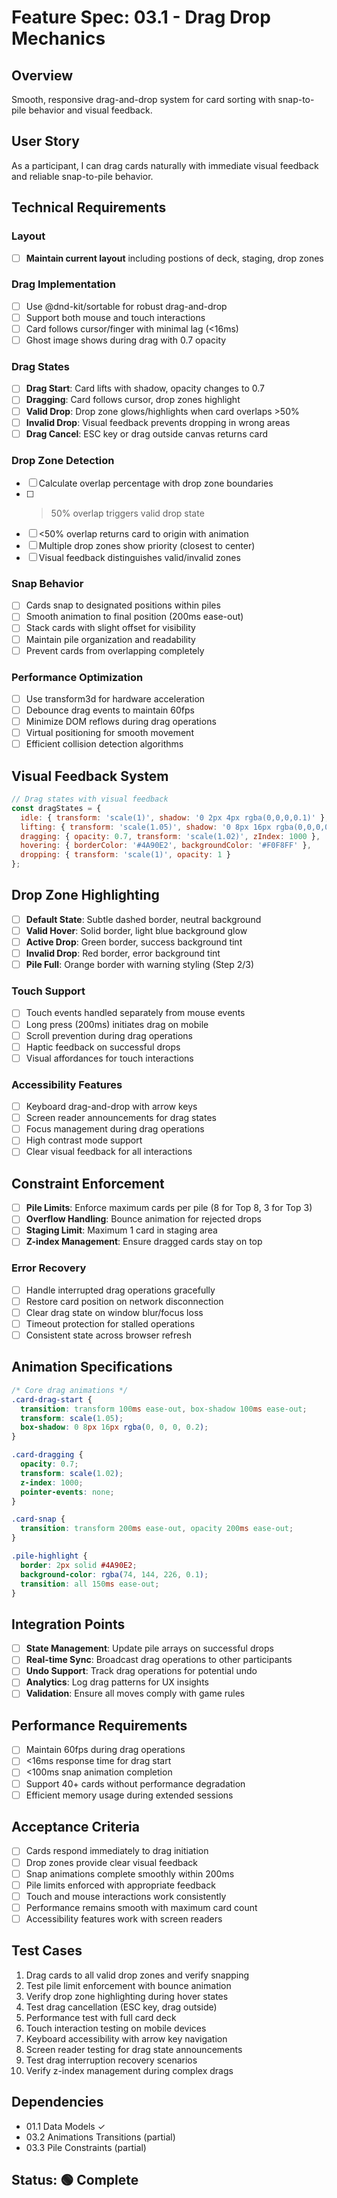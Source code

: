 # Feature Spec: 03.1 - Drag Drop Mechanics

## Overview
Smooth, responsive drag-and-drop system for card sorting with snap-to-pile behavior and visual feedback.

## User Story
As a participant, I can drag cards naturally with immediate visual feedback and reliable snap-to-pile behavior.

## Technical Requirements

### Layout ###
- [ ] **Maintain current layout** including postions of deck, staging, drop zones
### Drag Implementation
- [ ] Use @dnd-kit/sortable for robust drag-and-drop
- [ ] Support both mouse and touch interactions
- [ ] Card follows cursor/finger with minimal lag (<16ms)
- [ ] Ghost image shows during drag with 0.7 opacity

### Drag States
- [ ] **Drag Start**: Card lifts with shadow, opacity changes to 0.7
- [ ] **Dragging**: Card follows cursor, drop zones highlight
- [ ] **Valid Drop**: Drop zone glows/highlights when card overlaps >50%
- [ ] **Invalid Drop**: Visual feedback prevents dropping in wrong areas
- [ ] **Drag Cancel**: ESC key or drag outside canvas returns card

### Drop Zone Detection
- [ ] Calculate overlap percentage with drop zone boundaries
- [ ] >50% overlap triggers valid drop state
- [ ] <50% overlap returns card to origin with animation
- [ ] Multiple drop zones show priority (closest to center)
- [ ] Visual feedback distinguishes valid/invalid zones

### Snap Behavior
- [ ] Cards snap to designated positions within piles
- [ ] Smooth animation to final position (200ms ease-out)
- [ ] Stack cards with slight offset for visibility
- [ ] Maintain pile organization and readability
- [ ] Prevent cards from overlapping completely

### Performance Optimization
- [ ] Use transform3d for hardware acceleration
- [ ] Debounce drag events to maintain 60fps
- [ ] Minimize DOM reflows during drag operations
- [ ] Virtual positioning for smooth movement
- [ ] Efficient collision detection algorithms

## Visual Feedback System
```javascript
// Drag states with visual feedback
const dragStates = {
  idle: { transform: 'scale(1)', shadow: '0 2px 4px rgba(0,0,0,0.1)' },
  lifting: { transform: 'scale(1.05)', shadow: '0 8px 16px rgba(0,0,0,0.2)' },
  dragging: { opacity: 0.7, transform: 'scale(1.02)', zIndex: 1000 },
  hovering: { borderColor: '#4A90E2', backgroundColor: '#F0F8FF' },
  dropping: { transform: 'scale(1)', opacity: 1 }
};
```

## Drop Zone Highlighting
- [ ] **Default State**: Subtle dashed border, neutral background
- [ ] **Valid Hover**: Solid border, light blue background glow
- [ ] **Active Drop**: Green border, success background tint
- [ ] **Invalid Drop**: Red border, error background tint
- [ ] **Pile Full**: Orange border with warning styling (Step 2/3)

### Touch Support
- [ ] Touch events handled separately from mouse events
- [ ] Long press (200ms) initiates drag on mobile
- [ ] Scroll prevention during drag operations
- [ ] Haptic feedback on successful drops
- [ ] Visual affordances for touch interactions

### Accessibility Features
- [ ] Keyboard drag-and-drop with arrow keys
- [ ] Screen reader announcements for drag states
- [ ] Focus management during drag operations
- [ ] High contrast mode support
- [ ] Clear visual feedback for all interactions

## Constraint Enforcement
- [ ] **Pile Limits**: Enforce maximum cards per pile (8 for Top 8, 3 for Top 3)
- [ ] **Overflow Handling**: Bounce animation for rejected drops
- [ ] **Staging Limit**: Maximum 1 card in staging area
- [ ] **Z-index Management**: Ensure dragged cards stay on top

### Error Recovery
- [ ] Handle interrupted drag operations gracefully
- [ ] Restore card position on network disconnection
- [ ] Clear drag state on window blur/focus loss
- [ ] Timeout protection for stalled operations
- [ ] Consistent state across browser refresh

## Animation Specifications
```css
/* Core drag animations */
.card-drag-start {
  transition: transform 100ms ease-out, box-shadow 100ms ease-out;
  transform: scale(1.05);
  box-shadow: 0 8px 16px rgba(0, 0, 0, 0.2);
}

.card-dragging {
  opacity: 0.7;
  transform: scale(1.02);
  z-index: 1000;
  pointer-events: none;
}

.card-snap {
  transition: transform 200ms ease-out, opacity 200ms ease-out;
}

.pile-highlight {
  border: 2px solid #4A90E2;
  background-color: rgba(74, 144, 226, 0.1);
  transition: all 150ms ease-out;
}
```

## Integration Points
- [ ] **State Management**: Update pile arrays on successful drops
- [ ] **Real-time Sync**: Broadcast drag operations to other participants
- [ ] **Undo Support**: Track drag operations for potential undo
- [ ] **Analytics**: Log drag patterns for UX insights
- [ ] **Validation**: Ensure all moves comply with game rules

## Performance Requirements
- [ ] Maintain 60fps during drag operations
- [ ] <16ms response time for drag start
- [ ] <100ms snap animation completion
- [ ] Support 40+ cards without performance degradation
- [ ] Efficient memory usage during extended sessions

## Acceptance Criteria
- [ ] Cards respond immediately to drag initiation
- [ ] Drop zones provide clear visual feedback
- [ ] Snap animations complete smoothly within 200ms
- [ ] Pile limits enforced with appropriate feedback
- [ ] Touch and mouse interactions work consistently
- [ ] Performance remains smooth with maximum card count
- [ ] Accessibility features work with screen readers

## Test Cases
1. Drag cards to all valid drop zones and verify snapping
2. Test pile limit enforcement with bounce animation
3. Verify drop zone highlighting during hover states
4. Test drag cancellation (ESC key, drag outside)
5. Performance test with full card deck
6. Touch interaction testing on mobile devices
7. Keyboard accessibility with arrow key navigation
8. Screen reader testing for drag state announcements
9. Test drag interruption recovery scenarios
10. Verify z-index management during complex drags

## Dependencies
- 01.1 Data Models ✓
- 03.2 Animations Transitions (partial)
- 03.3 Pile Constraints (partial)

## Status: 🟢 Complete